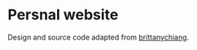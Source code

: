 # Persnal website
Design and source code adapted from [brittanychiang](https://brittanychiang.com/).
